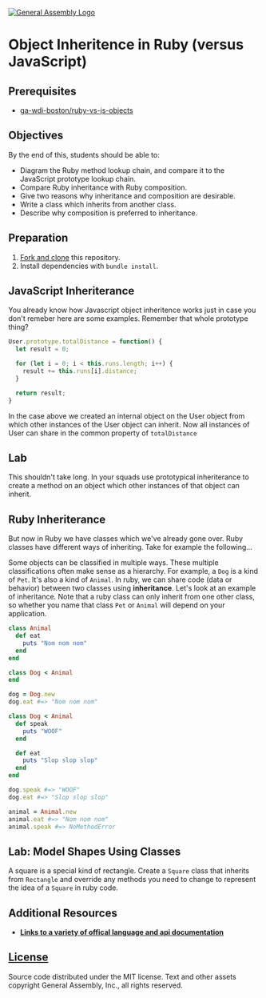 [![General Assembly Logo](https://camo.githubusercontent.com/1a91b05b8f4d44b5bbfb83abac2b0996d8e26c92/687474703a2f2f692e696d6775722e636f6d2f6b6538555354712e706e67)](https://generalassemb.ly/education/web-development-immersive)

# Object Inheritence in Ruby (versus JavaScript)

## Prerequisites

-   [ga-wdi-boston/ruby-vs-js-objects](https://github.com/ga-wdi-boston/ruby-vs-js-objects)

## Objectives

By the end of this, students should be able to:

-   Diagram the Ruby method lookup chain, and compare it to the JavaScript
    prototype lookup chain.
-   Compare Ruby inheritance with Ruby composition.
-   Give two reasons why inheritance and composition are desirable.
-   Write a class which inherits from another class.
-   Describe why composition is preferred to inheritance.

## Preparation

1.  [Fork and clone](https://github.com/ga-wdi-boston/meta/wiki/ForkAndClone)
    this repository.
1.  Install dependencies with `bundle install`.

## JavaScript Inheriterance

You already know how Javascript object inheritence works just in case you don't
remeber here are some examples.  Remember that whole prototype thing?

```javascript
User.prototype.totalDistance = function() {
  let result = 0;

  for (let i = 0; i < this.runs.length; i++) {
    result += this.runs[i].distance;
  }

  return result;
}
```

In the case above we created an internal object on the User object from which other
instances of the User object can inherit.  Now all instances of User can share in
the common property of `totalDistance`

## Lab

This shouldn't take long. In your squads use prototypical inheriterance to create
a method on an object which other instances of that object can inherit.

## Ruby Inheriterance

But now in Ruby we have classes which we've already gone over.  Ruby classes have
different ways of inheriting. Take for example the following...

Some objects can be classified in multiple ways. These multiple classifications often make sense as a hierarchy. For example, a `Dog` is a kind of `Pet`. It's also a kind of `Animal`. In ruby, we can share code (data or behavior) between two classes using **inheritance**. Let's look at an example of inheritance. Note that a ruby class can only inherit from one other class, so whether you name that class `Pet` or `Animal` will depend on your application.

```ruby
class Animal
  def eat
    puts "Nom nom nom"
  end
end

class Dog < Animal
end

dog = Dog.new
dog.eat #=> "Nom nom nom"

class Dog < Animal
  def speak
    puts "WOOF"
  end

  def eat
    puts "Slop slop slop"
  end
end

dog.speak #=> "WOOF"
dog.eat #=> "Slop slop slop"

animal = Animal.new
animal.eat #=> "Nom nom nom"
animal.speak #=> NoMethodError
```

## Lab: Model Shapes Using Classes

A square is a special kind of rectangle. Create a `Square` class that inherits from `Rectangle` and override any methods you need to change to represent the idea of a `Square` in ruby code.


## Additional Resources

- **[Links to a variety of offical language and api documentation](https://www.ruby-lang.org/en/documentation/)**

## [License](LICENSE)

Source code distributed under the MIT license. Text and other assets copyright
General Assembly, Inc., all rights reserved.
